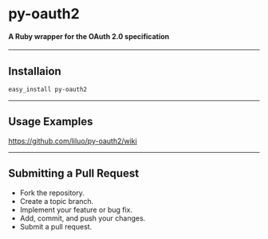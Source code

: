 py-oauth2
=========

#### A Ruby wrapper for the OAuth 2.0 specification

***
## Installaion

``` bash
easy_install py-oauth2
```

***
## Usage Examples
<https://github.com/liluo/py-oauth2/wiki>

***
## Submitting a Pull Request
* Fork the repository.
* Create a topic branch.
* Implement your feature or bug fix.
* Add, commit, and push your changes.
* Submit a pull request.
